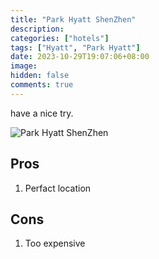 ```yaml
---
title: "Park Hyatt ShenZhen"
description:
categories: ["hotels"]
tags: ["Hyatt", "Park Hyatt"]
date: 2023-10-29T19:07:06+08:00
image:
hidden: false
comments: true
---
```


have a nice try.

![Park Hyatt ShenZhen](//static.fatesinger.com/2023/10/orn0qzjntebzsevx.jpg)

## Pros

1. Perfact location

## Cons

1. Too expensive
